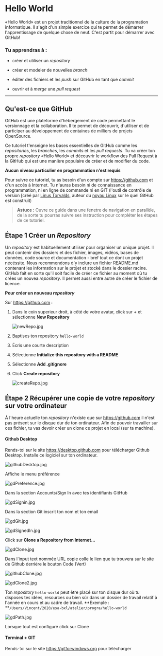# Hello World

«Hello World» est un projet traditionnel de la culture de la programation informatique. Il s'agit d'un simple exercice qui te permet de démarrer l'apprentissage de quelque chose de neuf.
C'est partit pour démarrer avec GitHub!

### Tu apprendras à :

- créer et utiliser un *repository*

- créer et modeler de nouvelles *branch*

- éditer des fichiers et les *push* sur GitHub en tant que *commit*

- ouvrir et à *merge* une *pull request* 

---

## Qu'est-ce que GitHub

GitHub est une plateforme d'hébergement de code permettant le versionnage et la collaboration. Il te permet de découvrir, d'utiliser et de participer au développement de centaines de milliers de projets OpenSource.

Ce tutoriel t'enseigne les bases essentielles de GitHub comme les *repositories*, les *branches*, les *commits* et les *pull requests*. Tu va créer ton propre *repository* «Hello World» et découvrir le workflow des Pull Request à la GitHub qui est une manière populaire de créer et de modifier du code.

**Aucun niveau particulier en programmation n'est requis**

Pour suivre ce tutoriel, tu as besoin d'un compte sur https://github.com et d'un accès à Internet. Tu n'auras besoin ni de connaissance en programmation, ni en ligne de commande ni en GIT (l'outil de contrôle de version [créé par [Linus Torvalds](https://fr.wikipedia.org/wiki/Linus_Torvalds "Linus Torvalds"), auteur du [noyau Linux](https://fr.wikipedia.org/wiki/Noyau_Linux) sur le quel GitHub est construit)

> **Astuce :** Ouvre ce guide dans une fenetre de navigation en parallèle, de la sorte tu pourras suivre ses instruction pour compléter les étapes de ce tutoriel.

## Étape 1 Créer un *Repository*

Un *repository* est habituellement utiliser pour organiser un unique projet. Il peut contenir des dossiers et des fichier, images, vidéos, bases de données, code source et documentation - bref tout ce dont un projet nécéssite. Nous recommendons d'y inclure un fichier README.md contenant les information sur le projet et stocké dans le dossier racine. GitHub fait en sorte qu'il soit facile de créer ce fichier au moment où tu crées un nouvea *repository*. Il permet aussi entre autre de créer le fichier de licence.

**Pour créer un nouveau *repository***

Sur https://github.com :

1. Dans le coin superieur droit, à côté de votre avatar, click sur **+** et sélectionne **New Repository** 
   
   ![newRepo.jpg](./images/newRepo.jpg)

2. Baptises ton repository `hello-world`

3. Écris une courte description

4. Sélectionne **Initialize this repository with a README**

5. Sélectionne **Add .gitignore**

6. Click **Create repository**
   
   
   ![createRepo.jpg](./images/createRepo.jpg)

## Étape 2 Récupérer une copie de votre *repository* sur votre ordinateur

À l'heure actuelle ton *repository* n'existe que sur https://github.com il n'est pas présent sur le disque dur de ton ordinateur. Afin de pouvoir travailler sur ces fichier, tu vas devoir créer un clone ce projet en local (sur ta machine).

#### Github Desktop

Rends-toi sur le site https://desktop.github.com pour télécharger Github Desktop. Installe ce logiciel sur ton ordinateur.

![githubDesktop.jpg](./images/githubDesktop.jpg)

Affiche le menu préférence

![gdPreference.jpg](./images/gdPreference.jpg)

Dans la section Accounts/Sign In avec tes identifiants GitHub

![gdSignin.jpg](./images/gdSignin.jpg)

Dans la section Git inscrit ton nom et ton email

![gdGit.jpg](./images/gdGit.jpg)

![gdSignedIn.jpg](/Users/ogre/works/20-21/Tutoriels/Github/images/gdSignedIn.jpg)

Click sur **Clone a Repository from Internet...**

![gdClone.jpg](./images/gdClone.jpg)

Dans l'input text nommée URL copie colle le lien que tu trouvera sur le site de Github derrière le bouton Code (Vert)

![githubClone.jpg](./images/githubClone.jpg)

![gdClone2.jpg](./images/gdClone2.jpg)

Ton *repository* `hello-world` peut être placé sur ton disque dur où tu disposes tes idées, resources ou bien sûr dans un dossier de travail relatif à l'année en cours et au cadre de travail. **Exemple : **`/Users/Vincent/2020/esa-bxl/atelier/progra/hello-world`

![gdPath.jpg](./images/gdPath.jpg)

Lorsque tout est configuré click sur Clone

#### Terminal + GIT

Rends-toi sur le site https://gitforwindows.org pour télécharger 


